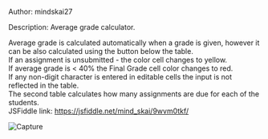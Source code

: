 Author: mindskai27

Description: Average grade calculator. 

Average grade is calculated automatically when a grade is given, however it can be also calculated using the button below the table.<br>
If an assignment is unsubmitted - the color cell changes to yellow.<br>
If average grade is < 40% the Final Grade cell color changes to red.<br>
If any non-digit character is entered in editable cells the input is not reflected in the table.<br>
The second table calculates how many assignments are due for each of the students.<br>
JSFiddle link: https://jsfiddle.net/mind_skai/9wvm0tkf/<br>

![Capture](https://github.com/mindskai27/JavaScript/blob/master/Capture.JPG)

